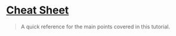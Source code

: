 # [Cheat Sheet](https://github.com/cisvvc/cis190-examples/tree/master/cheat-sheet)
> A quick reference for the main points covered in this tutorial.
